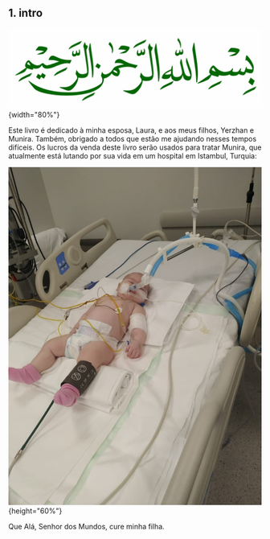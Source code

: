 ## 1. intro

![Bismillah](./images/bismillah.jpg){width="80%"}

Este livro é dedicado à minha esposa, Laura, e aos meus filhos, Yerzhan e Munira. Também, obrigado a todos que estão me ajudando nesses tempos difíceis. Os lucros da venda deste livro serão usados para tratar Munira, que atualmente está lutando por sua vida em um hospital em Istambul, Turquia:

![Munira](./images/61/photo_2022-07-14_14-28-56.jpg "Munira"){height="60%"}    

Que Alá, Senhor dos Mundos, cure minha filha.
